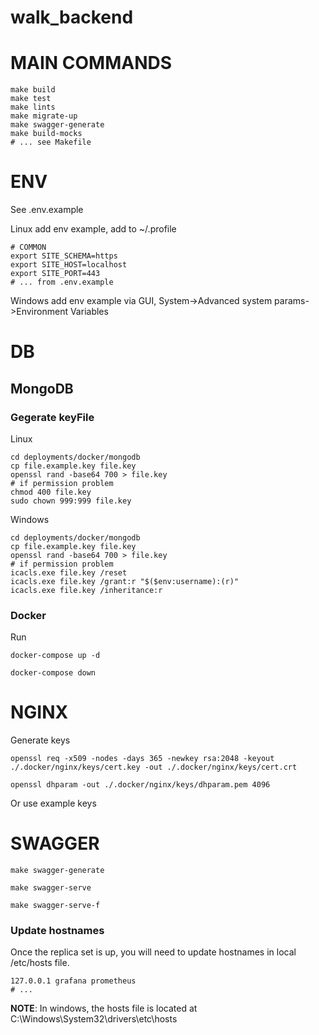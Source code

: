 # walk_backend

# MAIN COMMANDS
```
make build
make test
make lints
make migrate-up
make swagger-generate
make build-mocks
# ... see Makefile
```

# ENV
See .env.example

Linux add env example, add to ~/.profile
```
# COMMON
export SITE_SCHEMA=https
export SITE_HOST=localhost
export SITE_PORT=443
# ... from .env.example
```

Windows add env example via GUI, System->Advanced system params->Environment Variables
# DB

## MongoDB
### Gegerate keyFile
Linux
```
cd deployments/docker/mongodb
cp file.example.key file.key
openssl rand -base64 700 > file.key
# if permission problem
chmod 400 file.key
sudo chown 999:999 file.key
```
Windows
``` 
cd deployments/docker/mongodb
cp file.example.key file.key
openssl rand -base64 700 > file.key
# if permission problem
icacls.exe file.key /reset
icacls.exe file.key /grant:r "$($env:username):(r)"
icacls.exe file.key /inheritance:r
```

### Docker
Run 
```
docker-compose up -d
```
```
docker-compose down
```

# NGINX
Generate keys
```
openssl req -x509 -nodes -days 365 -newkey rsa:2048 -keyout ./.docker/nginx/keys/cert.key -out ./.docker/nginx/keys/cert.crt
```
```
openssl dhparam -out ./.docker/nginx/keys/dhparam.pem 4096
```
Or use example keys

# SWAGGER

```
make swagger-generate
```
```
make swagger-serve
```
```
make swagger-serve-f
```

### Update hostnames
Once the replica set is up, you will need to update hostnames in local /etc/hosts file.
```
127.0.0.1 grafana prometheus
# ...
```
**NOTE**: In windows, the hosts file is located at C:\Windows\System32\drivers\etc\hosts